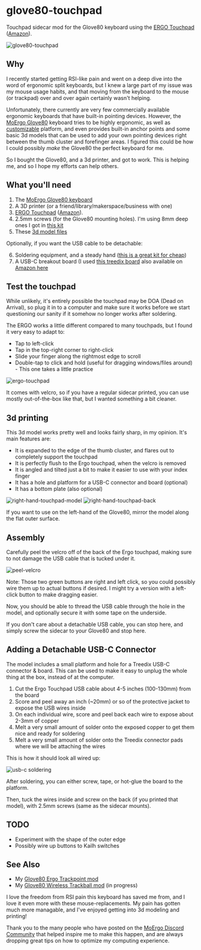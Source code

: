 # glove80-touchpad
Touchpad sidecar mod for the Glove80 keyboard using the [ERGO Touchpad](https://ergonomictouchpad.com/ergonomic_touchpad.php) ([Amazon](https://www.amazon.com/gp/product/B087Z7RGGK/)).

![glove80-touchpad](https://github.com/user-attachments/assets/65a0a5c3-9d9c-401b-9a78-cb132499ce76)

## Why

I recently started getting RSI-like pain and went on a deep dive into the word of ergonomic split keyboards, but I knew a large part of my issue was my mouse usage habits, and that moving from the keyboard to the mouse (or trackpad) over and over again certainly wasn't helping.

Unfortunately, there currently are very few commercially available ergonomic keyboards that have built-in pointing devices.
However, the [MoErgo Glove80](https://www.moergo.com/collections/glove80-keyboards) keyboard tries to be highly ergonomic, as well as [customizable](https://www.moergo.com/pages/glove80-ergonomic-keyboard-customization) platform, and even provides built-in anchor points and some basic 3d models that can be used to add your own pointing devices right between the thumb cluster and forefinger areas. I figured this could be how I could possibly _make_ the Glove80 the perfect keyboard for me.

So I bought the Glove80, and a 3d printer, and got to work. This is helping me, and so I hope my efforts can help others.

## What you'll need

1. The [MoErgo Glove80 keyboard](https://www.moergo.com/collections/glove80-keyboards)
2. A 3D printer (or a friend/library/makerspace/business with one)
3. [ERGO Touchpad](https://ergonomictouchpad.com/ergonomic_touchpad.php) ([Amazon](https://www.amazon.com/gp/product/B087Z7RGGK/)).
4. 2.5mm screws (for the Glove80 mounting holes). I'm using 8mm deep ones I got in [this kit](https://www.amazon.com/dp/B0BLCFD9HR)
5. These [3d model files](/models/)

Optionally, if you want the USB cable to be detachable:

6. Soldering equipment, and a steady hand ([this is a great kit for cheap](https://www.amazon.com/gp/product/B07Q2B4ZY9/ref=ppx_yo_dt_b_search_asin_title?ie=UTF8&th=1))
8. A USB-C breakout board (I used [this treedix board](https://treedix.com/products/treedix-4pcs-usb-type-c-breakout-board-serial-basic-breakout-female-connector-type-pcb-converter-board) also available on [Amazon here](https://www.amazon.com/dp/B096M2HQLK)

## Test the touchpad

While unlikely, it's entirely possible the touchpad may be DOA (Dead on Arrival), so plug it in to a computer and make sure it works before we start questioning our sanity if it somehow no longer works after soldering.

The ERGO works a little different compared to many touchpads, but I found it very easy to adapt to:
- Tap to left-click
- Tap in the top-right corner to right-click
- Slide your finger along the rightmost edge to scroll
- Double-tap to click and hold (useful for dragging windows/files around) - This one takes a little practice
  
![ergo-touchpad](https://github.com/user-attachments/assets/1c510572-bb2b-4797-a366-e398384f6302)

It comes with velcro, so if you have a regular sidecar printed, you can use mostly out-of-the-box like that, but I wanted something a bit cleaner.

## 3d printing

This 3d model works pretty well and looks fairly sharp, in my opinion. It's main features are:

- It is expanded to the edge of the thumb cluster, and flares out to completely support the touchpad
- It is perfectly flush to the Ergo touchpad, when the velcro is removed
- It is angled and tilted just a bit to make it easier to use with your index finger
- It has a hole and platform for a USB-C connector and board (optional)
- It has a bottom plate (also optional)

![right-hand-touchpad-model](https://github.com/user-attachments/assets/2e6256ec-1910-475e-8ac6-b583d737a37a)
![right-hand-touchpad-back](https://github.com/user-attachments/assets/742a2d49-9385-4dbd-80c3-80710523e2c4)

If you want to use on the left-hand of the Glove80, mirror the model along the flat outer surface.

## Assembly

Carefully peel the velcro off of the back of the Ergo touchpad, making sure to not damage the USB cable that is tucked under it.

![peel-velcro](https://github.com/user-attachments/assets/86c6a1ad-99d9-4a55-96e1-f7cc181b328c)

Note: Those two green buttons are right and left click, so you could possibly wire them up to actual buttons if desired. I might try a version with a left-click button to make dragging easier.

Now, you should be able to thread the USB cable through the hole in the model, and optionally secure it with some tape on the underside.

If you don't care about a detachable USB cable, you can stop here, and simply screw the sidecar to your Glove80 and stop here.

## Adding a Detachable USB-C Connector

The model includes a small platform and hole for a Treedix USB-C connector & board. This can be used to make it easy to unplug the whole thing at the box, instead of at the computer.

1. Cut the Ergo Touchpad USB cable about 4-5 inches (100-130mm) from the board
2. Score and peel away an inch (~20mm) or so of the protective jacket to expose the USB wires inside
3. On each individual wire, score and peel back each wire to expose about 2-3mm of copper
4. Melt a very small amount of solder onto the exposed copper to get them nice and ready for soldering
5. Melt a very small amount of solder onto the Treedix connector pads where we will be attaching the wires

This is how it should look all wired up:

![usb-c soldering](https://github.com/user-attachments/assets/853847c8-6fb5-4ad3-ba3a-a044ed8be759)

After soldering, you can either screw, tape, or hot-glue the board to the platform.

Then, tuck the wires inside and screw on the back (if you printed that model), with 2.5mm screws (same as the sidecar mounts).

## TODO

- Experiment with the shape of the outer edge
- Possibly wire up buttons to Kailh switches

## See Also

- My [Glove80 Ergo Trackpoint mod](https://github.com/unixmonkey/glove80-trackpoint)
- My [Glove80 Wireless Trackball mod](https://github.com/unixmonkey/glove80-trackball) (in progress)

I love the freedom from RSI pain this keyboard has saved me from, and I love it even more with these mouse-replacements. My pain has gotten much more managable, and I've enjoyed getting into 3d modeling and printing!

Thank you to the many people who have posted on the [MoErgo Discord Community](https://www.moergo.com/discord) that helped inspire me to make this happen, and are always dropping great tips on how to optimize my computing experience.
